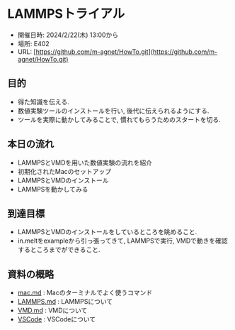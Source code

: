 
# LAMMPSトライアル

- 開催日時: 2024/2/22(木) 13:00から
- 場所: E402
- URL: [https://github.com/m-agnet/HowTo.git](https://github.com/m-agnet/HowTo.git)
  
## 目的

- 得た知識を伝える.
- 数値実験ツールのインストールを行い, 後代に伝えられるようにする.
- ツールを実際に動かしてみることで, 慣れてもらうためのスタートを切る. 

## 本日の流れ

- LAMMPSとVMDを用いた数値実験の流れを紹介
- 初期化されたMacのセットアップ
- LAMMPSとVMDのインストール
- LAMMPSを動かしてみる

## 到達目標

- LAMMPSとVMDのインストールをしているところを眺めること. 
- in.meltをexampleから引っ張ってきて, LAMMPSで実行, VMDで動きを確認するところまでができること. 



## 資料の概略

- [mac.md](./mac.md) : Macのターミナルでよく使うコマンド
- [LAMMPS.md](./LAMMPS.md) : LAMMPSについて
- [VMD.md](./VMD.md) : VMDについて
- [VSCode](./VSCode.md) : VSCodeについて